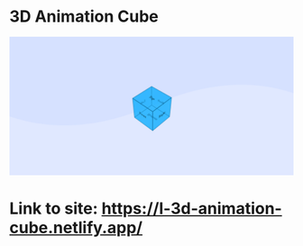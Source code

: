 # 3D Animation Cube

![](./images/cube.png)

# Link to site: https://l-3d-animation-cube.netlify.app/

